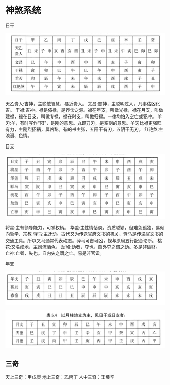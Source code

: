 
# 神煞系统

日干

![](/assets/images/2023-06-14-22-52-19.png)

天乙贵人:吉神，主聪敏智慧，易近贵人。
文昌:吉神，主聪明过人，凡事估凶化吉。
干禄:吉神。禄是傣禄，是养命之源。禄在年支，叫做光禄，禄在月支，叫做建禄，禄在日支，叫做专禄，禄在时支，叫做归禄。一律均怕入空亡或犯冲。
羊刃:羊，有时写作“阳"，是刚的意思。丸即刀刃，是空割的意思。羊刃比禄更强旺有力，主刚烈招祸，属凶黎。有的书主张，五阳干有刃，五阴干无刃。
红艳煞:主浪漫、色情。

日支

![](/assets/images/2023-06-14-22-54-19.png)

将星:主有领导能力，可掌权柄。
华盖:主性情恬淡，资质聪颖，但难免孤独，易倾向哲学、宗教
驿马:主迁动。古代又为传送官府文书的机关，驿马是传递官文书的交通工具。所以又马通常代表动态。驿马可吉可凶，视与原局五行配合论断。
桃花:又名咸地，主风流酒色。
劫煞:劫者，夺也。自外夺之谓之劫。多是非破财。
亡神:亡者，失也。自内失之谓之亡。易是非官讼。

年支

![](/assets/images/2023-06-14-22-55-33.png)

![](/assets/images/2023-06-14-22-56-03.png)

## 三奇

天上三奇：甲戊庚
地上三奇：乙丙丁
人中三奇：壬癸辛